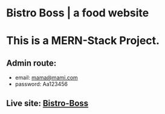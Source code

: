 # Bistro Boss | a food website

# This is  a MERN-Stack Project.

## Admin route:
- email: mama@mami.com
- password: Aa123456

## Live site: [Bistro-Boss](https://bistro-boss-5b37f.web.app/) 